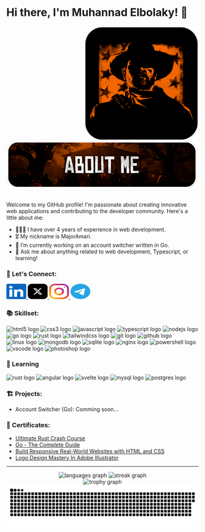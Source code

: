 # Hi there, I'm Muhannad Elbolaky! 👋

<div>
  <img src="https://raw.githubusercontent.com/Majoramari/Majoramari/master/assets/arthur.png" width="300" align="right" />
  <br/>
  <img src="https://raw.githubusercontent.com/Majoramari/Majoramari/master/assets/about_me.png" width="500" />
  <br/>
  <br/>
</div>

Welcome to my GitHub profile! I'm passionate about creating innovative web applications and contributing to the developer community. Here's a little about me:

- 👨🏽‍💻 I have over 4 years of experience in web development.
- 🎖️ My nickname is MajorAmari.
- 🔭 I’m currently working on an account switcher written in Go.
- 💬 Ask me about anything related to web development, Typescript, or learning!

### 🤝 Let's Connect:

<div>
  <a href="https://www.linkedin.com/in/majoramari/" target="_blank">
    <img src="https://raw.githubusercontent.com/Majoramari/Majoramari/master/assets/linkedin.svg" width="52" height="40" alt="linkedin logo"  />
  </a>
  <a href="https://twitter.com/majoramarii" target="_blank">
    <img src="https://raw.githubusercontent.com/Majoramari/Majoramari/master/assets/x.svg" width="52" height="40" alt="twitter logo"  />
  </a>
  <a href="https://instagram.com/major.amari/" target="_blank">
    <img src="https://raw.githubusercontent.com/Majoramari/Majoramari/master/assets/instagram.svg" width="52" height="40" alt="instagram logo"  />
  </a>
  <a href="https://t.me/majoramari" target="_blank">
    <img src="https://raw.githubusercontent.com/Majoramari/Majoramari/master/assets/telegram.svg" width="52" height="40" alt="telegram logo"  />
  </a>
</div>

### 📚 Skillset:

<div>
  <img src="https://skillicons.dev/icons?i=html" height="40" alt="html5 logo"  />
  <img src="https://skillicons.dev/icons?i=css" height="40" alt="css3 logo"  />
  <img src="https://skillicons.dev/icons?i=js" height="40" alt="javascript logo"  />
  <img src="https://skillicons.dev/icons?i=ts" height="40" alt="typescript logo"  />
  <img src="https://skillicons.dev/icons?i=nodejs" height="40" alt="nodejs logo"  />
  <img src="https://skillicons.dev/icons?i=go" height="40" alt="go logo"  />
  <img src="https://skillicons.dev/icons?i=rust" height="40" alt="rust logo"  />
  <img src="https://skillicons.dev/icons?i=tailwind" height="40" alt="tailwindcss logo"  />
  <!-- <img src="https://skillicons.dev/icons?i=angular" height="40" alt="angular logo"  />
  <img src="https://skillicons.dev/icons?i=svelte" height="40" alt="svelte logo"  /> -->
  <img src="https://skillicons.dev/icons?i=git" height="40" alt="git logo"  />
  <img src="https://skillicons.dev/icons?i=github" height="40" alt="github logo"  />
  <img src="https://skillicons.dev/icons?i=linux" height="40" alt="linux logo"  />
  <img src="https://skillicons.dev/icons?i=mongodb" height="40" alt="mongodb logo"  />
  <img src="https://skillicons.dev/icons?i=sqlite" height="40" alt="sqlite logo"  />
  <img src="https://skillicons.dev/icons?i=nginx" height="40" alt="nginx logo"  />
  <img src="https://skillicons.dev/icons?i=powershell" height="40" alt="powershell logo"  />
  <img src="https://skillicons.dev/icons?i=vscode" height="40" alt="vscode logo"  />
  <img src="https://skillicons.dev/icons?i=ps" height="40" alt="photoshop logo"  />
</div>

### 📖 Learning

<div>
  <img src="https://skillicons.dev/icons?i=rust" height="40" alt="rust logo"  />
  <img src="https://skillicons.dev/icons?i=angular" height="40" alt="angular logo"  />
  <img src="https://skillicons.dev/icons?i=svelte" height="40" alt="svelte logo"  />
  <img src="https://skillicons.dev/icons?i=mysql" height="40" alt="mysql logo"  />
  <img src="https://skillicons.dev/icons?i=postgres" height="40" alt="postgres logo"  />
</div>

### 🏗️ Projects:

- Account Switcher (Go): Comming soon...

### 📜 Certificates:

- [Ultimate Rust Crash Course](https://www.udemy.com/certificate/UC-ab9c2538-96e8-46f1-b5ba-4881df11527c/)
- [Go - The Complete Guide](https://www.udemy.com/certificate/UC-34d1c049-b248-4d66-9f0b-4a19f066ebc5/)
- [Build Responsive Real-World Websites with HTML and CSS](https://www.udemy.com/certificate/UC-954e7f44-912a-4485-b407-499b1f5da90e/)
- [Logo Design Mastery In Adobe Illustrator](https://www.udemy.com/certificate/UC-0a3cb28e-621d-4d5d-a6b8-b4ff82d5ba78/)

---

<div align="center">
  <img src="https://github-readme-stats.vercel.app/api/top-langs?username=majoramari&locale=en&hide_title=false&layout=compact&card_width=320&langs_count=5&theme=dark&hide_border=false&order=2" height="150" alt="languages graph" />
  <img src="https://streak-stats.demolab.com?user=majoramari&locale=en&mode=daily&theme=dark&hide_border=false&border_radius=5&order=3" height="150" alt="streak graph" /> <br>
  <img src="https://github-profile-trophy.vercel.app?username=majoramari&theme=dark_lover&column=-1&row=1&margin-w=8&margin-h=8&no-bg=false&no-frame=false&order=4" height="150" alt="trophy graph"  />
</div>

<img src="https://raw.githubusercontent.com/Majoramari/Majoramari/output/snake.svg" alt="Snake animation" />
